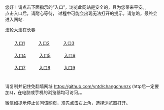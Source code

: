 您好！请点击下面指示的“入口”，浏览此网站是安全的，且为您带来平安。。 <br/>
点击入口后，请耐心等待， 过程中可能会出现无法打开的提示，请忽略，最终会进入网站. </br>

法轮大法在长春<br/>
<div style="padding:10px"><a style="margin:20px" target="_blank" href="https://d2pa6q1o4aamlp.cloudfront.net/2Qpsp?sfosgxw" id="ccLink1" rel="nofollow">入口1</a> <a target="_blank" style="margin:20px" href="https://d3a0mo67zw20ys.cloudfront.net/2Qpsp?nvhzsvph" id="ccLink2" rel="nofollow">入口2</a> <a style="margin:20px" target="_blank" href="https://d23sr1l16tp7qe.cloudfront.net/2Qpsp?qbrjgxdx" id="ccLink3" rel="nofollow">入口3</a></div>

<div style="padding:10px" ><a style="margin:20px" target="_blank" href="https://d2pa6q1o4aamlp.cloudfront.net/2Qpsp?sfosgxw" id="ccLink4" rel="nofollow">入口4</a> <a style="margin:20px" href="https://d3a0mo67zw20ys.cloudfront.net/2Qpsp?nvhzsvph" target="_blank" id="ccLink5" rel="nofollow">入口5</a> <a style="margin:20px" href="https://d23sr1l16tp7qe.cloudfront.net/2Qpsp?qbrjgxdx" target="_blank" id="ccLink6" rel="nofollow">入口6</a></div>

<div style="padding:10px"><a style="margin:20px" target="_blank" href="https://d2pa6q1o4aamlp.cloudfront.net/2Qpsp?sfosgxw" id="ccLink7" rel="nofollow">入口7</a> <a style="margin:20px" href="https://d3a0mo67zw20ys.cloudfront.net/2Qpsp?nvhzsvph" target="_blank" id="ccLink8" rel="nofollow">入口8</a> <a style="margin:20px" target="_blank" href="https://d23sr1l16tp7qe.cloudfront.net/2Qpsp?qbrjgxdx" id="ccLink9" rel="nofollow">入口9</a></div>

<br/>



请复制并记住免翻墙网址 https://github.com/yntd/changchunzx (http后一定要加s)，在电脑或手机的浏览器均可访问。。<br/>

微信如提示停止访问该网页，须先点击右上角，选择浏览器打开。
